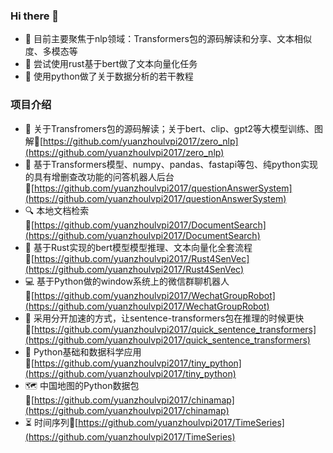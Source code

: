 <!-- <img align="right" src="https://github-readme-stats.vercel.app/api?username=yuanzhoulvpi2017&show_icons=true&icon_color=CE1D2D&text_color=718096&bg_color=ffffff&hide_title=true" /> -->


### Hi there 👋

- 🎯 目前主要聚焦于nlp领域：Transformers包的源码解读和分享、文本相似度、多模态等
- 🚀 尝试使用rust基于bert做了文本向量化任务
- 📝 使用python做了关于数据分析的若干教程

### 项目介绍
- 🤗 关于Transfromers包的源码解读；关于bert、clip、gpt2等大模型训练、图解🔗[https://github.com/yuanzhoulvpi2017/zero_nlp](https://github.com/yuanzhoulvpi2017/zero_nlp)
- 🤖 基于Transformers模型、numpy、pandas、fastapi等包、纯python实现的具有增删查改功能的问答机器人后台🔗[https://github.com/yuanzhoulvpi2017/questionAnswerSystem](https://github.com/yuanzhoulvpi2017/questionAnswerSystem)
- 🔍 本地文档检索🔗[https://github.com/yuanzhoulvpi2017/DocumentSearch](https://github.com/yuanzhoulvpi2017/DocumentSearch)
- 🦀 基于Rust实现的bert模型模型推理、文本向量化全套流程🔗[https://github.com/yuanzhoulvpi2017/Rust4SenVec](https://github.com/yuanzhoulvpi2017/Rust4SenVec)
- 💻 基于Python做的window系统上的微信群聊机器人🔗[https://github.com/yuanzhoulvpi2017/WechatGroupRobot](https://github.com/yuanzhoulvpi2017/WechatGroupRobot)
- 💨 采用分开加速的方式，让sentence-transformers包在推理的时候更快🔗[https://github.com/yuanzhoulvpi2017/quick_sentence_transformers](https://github.com/yuanzhoulvpi2017/quick_sentence_transformers)
- 🐍 Python基础和数据科学应用🔗[https://github.com/yuanzhoulvpi2017/tiny_python](https://github.com/yuanzhoulvpi2017/tiny_python)
- 🗺️ 中国地图的Python数据包🔗[https://github.com/yuanzhoulvpi2017/chinamap](https://github.com/yuanzhoulvpi2017/chinamap)
- ⏳ 时间序列🔗[https://github.com/yuanzhoulvpi2017/TimeSeries](https://github.com/yuanzhoulvpi2017/TimeSeries)



